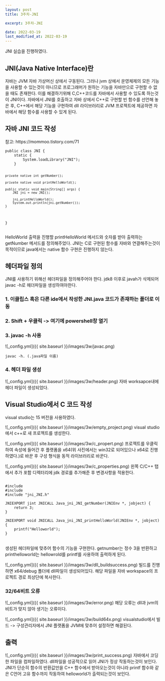 ```yaml
---
layout: post
title: 3주차-JNI

excerpt: 3주차-JNI

date: 2022-03-19
last_modified_at: 2022-03-19
---
```


JNI 실습을 진행하였다.

<H2>JNI(Java Native Interface)란</H2>
자바는 JVM 자바 가상머신 상에서 구동된다.
그러나 jvm 상에서 운영체제의 모든 기능을 사용할 수 있는것이 아니므로 프로그래머가 원하는 기능을 자바만으로 구현할 수 없을 때도 존재한다.
이를 해결하기위해 C,C++코드를 자바에서 사용할 수 있도록 하는것이 JNI이다.
자바에서 JNI를 호출하고 자바 상에서 C++로 구현할 빈 함수를 선언해 놓은 후, 
C++에서 해당 기능을 구현하여 dll 라이브러리로 JVM 프로젝트에 제공하면 자바에서 해당 함수를 사용할 수 있게 된다.

<H2>자바 JNI 코드 작성</H2>
참고: https://mommoo.tistory.com/71
<pre>
<code>public class JNI {
	static {
        System.loadLibrary("JNI");
    }

    private native int getNumber();

    private native void printHelloWorld();

    public static void main(String[] args) {
        JNI jni = new JNI();

        jni.printHelloWorld();
        System.out.println(jni.getNumber());
    }
}
</code>
</pre>
HelloWorld 출력을 진행할 printHelloWorld 메서드와 숫자를 받아 출력하는 getNumber 메서드를 정의해주었다.
JNI는 C로 구현된 함수를 자바와 연결해주는것이 목적이므로 java에서는 native 함수 구현은 진행하지 않는다.

<H2>헤더파일 정의</H2>
JNI를 사용하기 위해선 헤더파일을 정의해주어야 한다. jdk8 이후로 javah가 삭제되어 javac -h로 헤더파일을 생성하여야한다.

<H3>1. 이클립스 혹은 다른 ide에서 작성한 JNI.java 코드가 존재하는 폴더로 이동</H3>

<H3>2. Shift + 우클릭 -> 여기에 powershell창 열기</H3>

<H3>3. javac -h 사용</H3>
![_config.yml]({{ site.baseurl }}/images/3w/javac.png)
<pre><code>javac -h. (.java파일 이름)</code></pre>

<H3>4. 헤더 파일 생성</H3>
![_config.yml]({{ site.baseurl }}/images/3w/header.png)
자바 worksapce내에 헤더 파일이 생성되었다.

<H2>Visual Studio에서 C 코드 작성</H2>
visual studio는 15 버전을 사용하였다.

![_config.yml]({{ site.baseurl }}/images/3w/empty_project.png)
visual studio에서 c++로 새 프로젝트를 생성한다.

![_config.yml]({{ site.baseurl }}/images/3w/c_propert.png)
프로젝트를 우클릭하여 속성에 들어간 후 플랫폼을 x64(위 사진에서는 win32로 되어있으나 x64로 진행하였다.)로 바꾼 후 구성 형식을 동적 라이브러리로 바꾼다.

![_config.yml]({{ site.baseurl }}/images/3w/c_properties.png)
왼쪽 C/C++ 탭에서 추가 포함 디렉터리에 jdk 경로를 추가해준 후 변경사항을 적용한다.

<pre>
<code>
#include <stdio.h>
#include <jni.h>
#include "jni_JNI.h"

JNIEXPORT jint JNICALL Java_jni_JNI_getNumber(JNIEnv *, jobject) {
	return 3;
}

JNIEXPORT void JNICALL Java_jni_JNI_printHelloWorld(JNIEnv *, jobject) {
	printf("Helloworld");
}
</code>
</pre>
생성된 헤더파일에 맞추어 함수의 기능을 구현한다. 
getnumber는 정수 3을 반환하고 printhelloworld는 hellowrold를 printf를 사용하여 출력하게 된다.

![_config.yml]({{ site.baseurl }}/images/3w/dll_buildsuccess.png)
빌드를 진행하면 x64/debug 폴더에 dll파일이 생성되어있다.
해당 파일을 자바 workspace의 프로젝트 경로 최상단에 복사한다.

<H3>32/64비트 오류</H3>
![_config.yml]({{ site.baseurl }}/images/3w/error.png)
해당 오류는 dll과 jvm의 비트가 맞지 않아 생기는 오류이다.

![_config.yml]({{ site.baseurl }}/images/3w/build64x.png)
visualstudio에서 빌드 -> 구성관리자에서 JNI 플랫폼을 JVM에 맞추어 설정하면 해결된다.

<H2>출력</H2>
![_config.yml]({{ site.baseurl }}/images/3w/print_success.png)
자바에서 코딩한 파일을 컴파일하였다. dll파일을 성공적으로 읽어 JNI가 정상 작동하는것이 보인다.
JNI가 단순히 함수의 반환값만을 C++ 함수에서 받아오는것이 아니라 
printf 함수와 같은 C언어 고유 함수까지 작동하여 helloworld가 출력되는것이 보인다.




